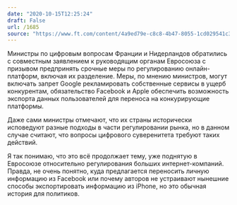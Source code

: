 ```yaml
---
date: "2020-10-15T12:25:24"
draft: False
url: /1685
source: "https://www.ft.com/content/4a9ed79e-c8c8-4b47-8055-1cd029541c32"
---
```


Министры по цифровым вопросам Франции и Нидерландов обратились с совместным заявлением к руководящим органам Евросоюза с призывом предпринять срочные меры по регулированию онлайн-платформ, включая их разделение. Меры, по мнению министров, могут включать запрет Google рекламировать собственные сервисы в ущерб конкурентам, обязательство Facebook и Apple обеспечить возможность экспорта данных пользователей для переноса на конкурирующие платформы.

Даже сами министры отмечают, что их страны исторически исповедуют разные подходы в части регулировании рынка, но в данном случае считают, что вопросы цифрового суверенитета требуют таких действий.

Я так понимаю, что это всё продолжает тему, уже поднятую в Евросоюзе относительно регулирования больших интернет-компаний. Правда, не очень понятно, куда предлагается переносить личную информацию из Facebook или почему авторов не устраивают нынешние способы экспортировать информацию из iPhone, но это обычная история для политиков.
